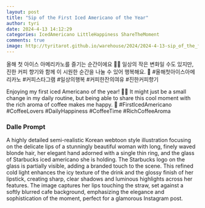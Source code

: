```yaml
---
layout: post
title: "Sip of the First Iced Americano of the Year"
author: tyri
date: 2024-4-13 14:12:29
categories: IcedAmericano LittleHappiness ShareTheMoment
comments: true
image: http://tyritarot.github.io/warehouse/2024/2024-4-13-sip_of_the_first_iced_americano_of_the_year_title.jpeg
---
```


올해 첫 아이스 아메리카노를 즐기는 순간이에요 🥤💋 일상의 작은 변화일 수도 있지만, 진한 커피 향기와 함께 이 시원한 순간을 나눌 수 있어 행복해요. 🥰 #올해첫아이스아메리카노 #커피스타그램 #일상의행복 #커피한잔의여유 #진한커피향기

Enjoying my first iced Americano of the year! 🥤💋 It might just be a small change in my daily routine, but being able to share this cool moment with the rich aroma of coffee makes me happy. 🥰 #FirstIcedAmericano #CoffeeLovers #DailyHappiness #CoffeeTime #RichCoffeeAroma

### Dalle Prompt

A highly detailed semi-realistic Korean webtoon style illustration focusing on the delicate lips of a stunningly beautiful woman with long, finely waved blonde hair, her elegant hand adorned with a single thin ring, and the glass of Starbucks iced americano she is holding. The Starbucks logo on the glass is partially visible, adding a branded touch to the scene. This refined cold light enhances the icy texture of the drink and the glossy finish of her lipstick, creating sharp, clear shadows and luminous highlights across her features. The image captures her lips touching the straw, set against a softly blurred cafe background, emphasizing the elegance and sophistication of the moment, perfect for a glamorous Instagram post.
